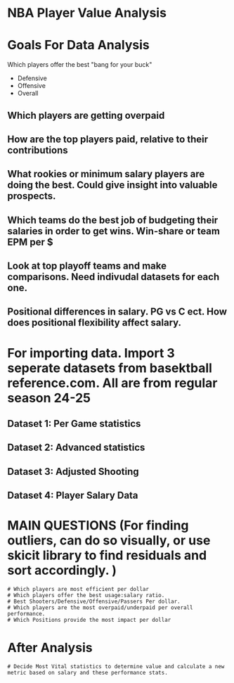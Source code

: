 # NBA Player Value Analysis

# Goals For Data Analysis
Which players offer the best "bang for your buck"
- Defensive
- Offensive
- Overall 
## Which players are getting overpaid
## How are the top players paid, relative to their contributions
## What rookies or minimum salary players are doing the best. Could give insight into valuable prospects. 

## Which teams do the best job of budgeting their salaries in order to get wins. Win-share or team EPM per $
## Look at top playoff teams and make comparisons. Need indivudal datasets for each one. 
## Positional differences in salary. PG vs C ect. How does positional flexibility affect salary. 


# For importing data. Import 3 seperate datasets from basektball reference.com. All are from regular season 24-25
 ## Dataset 1: Per Game statistics
 ## Dataset 2: Advanced statistics
 ## Dataset 3: Adjusted Shooting
 ## Dataset 4: Player Salary Data



# MAIN QUESTIONS  (For finding outliers, can do so visually, or use skicit library to find residuals and sort accordingly. )
    # Which players are most efficient per dollar
    # Which players offer the best usage:salary ratio. 
    # Best Shooters/Defensive/Offensive/Passers Per dollar. 
    # Which players are the most overpaid/underpaid per overall performance. 
    # Which Positions provide the most impact per dollar


# After Analysis
    # Decide Most Vital statistics to determine value and calculate a new metric based on salary and these performance stats. 